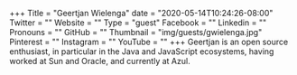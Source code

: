 +++
Title = "Geertjan Wielenga"
date = "2020-05-14T10:24:26-08:00"
Twitter = ""
Website = ""
Type = "guest"
Facebook = ""
Linkedin = ""
Pronouns = ""
GitHub = ""
Thumbnail = "img/guests/gwielenga.jpg"
Pinterest = ""
Instagram = ""
YouTube = ""
+++
Geertjan is an open source enthusiast, in particular in the Java and JavaScript ecosystems, having worked at Sun and Oracle, and currently at Azul.
